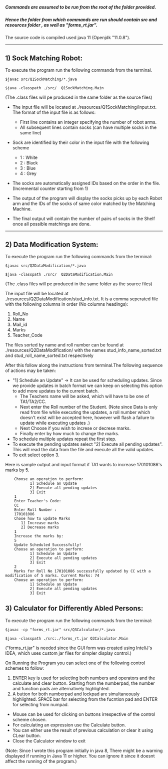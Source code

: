 ##### Commands are assumed to be run from the root of the folder provided.
##### Hence the folder from which commands are run should contain src and resources folder , as well as "forms_rt.jar".

The source code is compiled used java 11 (Openjdk  "11.0.8").
***
## **1) Sock Matching Robot:**

To execute the program run the following commands from the terminal.

`$javac src/Q1SockMatching/*.java`

`$java -classpath ./src/  Q1SockMatching.Main`

(The .class files will pe produced in the same folder as the source files)

- The input file will be located at ./resources/Q1SockMatching/input.txt. The format of the input file is as follows:
    - First line contains an integer specifying the number of robot arms.
    - All subsequent lines contain socks (can have multiple socks in the same line)
- Sock are identified by their color in the input file with the following scheme   
    - 1 : White
    - 2 : Black
    - 3 : Blue
    - 4 : Grey  
    
- The socks are automatically assigned IDs based on the order in the file. (Incremental counter starting from 1)
- The output of the program will display the socks picks up by each Robot arm and the IDs of the socks of same color matched by the Matching Machine.
- The final output will contain the number of pairs of socks in the Shelf once all possible matchings are done. 
****

## **2) Data Modification System:**

To execute the program run the following commands from the terminal:

`$javac src/Q2DataModification/*.java`

`$java -classpath ./src/  Q2DataModification.Main`

(The .class files will pe produced in the same folder as the source files)

The input file will be located at ./resources/Q2DataModification/stud_info.txt. It is a comma seperated file with the following columns in order (No columns headings):
1. Roll_No
1. Name
1. Mail_id
1. Marks
1. Teacher_Code

The files sorted by name and roll number can be found at ./resources/Q2DataModification/ with the names stud_info_name_sorted.txt and stud_roll_name_sorted.txt respectively

After this follow along the instructions from terminal.The following sequence of actions may be taken: 

-  "1] Schedule an Update" -> It can be used for scheduling updates. Since we provide updates in batch format we can keep on selecting this option to add more updates to the current batch.
    -   The Teachers name will be asked, which will have to be one of TA1/TA2/CC.
    -   Next enter the Roll number of the Student. (Note since Data is only read from file while executing the updates, a roll number which doesn't exist will be accepted here, however will flash a failure to update while executing updates .)
    -   Next Choose if you wish to increse or decrese marks.
    -   Finally enter by how much to change the marks.
- To schedule multiple updates repeat the first step.
- To execute the pending updates select "2] Execute all pending updates". This will read the data from the file and execute all the valid updates.
- To exit select option 3.


Here is sample output and input format if TA1 wants to increase 170101086's marks by  5.


        Choose an operation to perform: 
               1] Schedule an Update
               2] Execute all pending updates
               3] Exit
        1
        Enter Teacher's Code: 
        CC
        Enter Roll Number : 
        170101086
        Chose how to update Marks 
           1] Increase marks 
           2] Decrease marks 
        1
        Increase the marks by: 
        5
        Update Scheduled Successfully!
        Choose an operation to perform: 
               1] Schedule an Update
               2] Execute all pending updates
               3] Exit
        2
        Marks for Roll No 170101086 successfully updated by CC with a modification of 5 marks. Current Marks: 74
        Choose an operation to perform: 
               1] Schedule an Update
               2] Execute all pending updates
               3] Exit




## **3) Calculator for Differently Abled Persons:**
    
To execute the program run the following commands from the terminal:

`$javac -cp "forms_rt.jar" src/Q3Calculator/*.java`

`$java -classpath ./src:./forms_rt.jar Q3Calculator.Main`

("forms_rt.jar" is needed since the GUI form was created using InteliJ's IDEA, which uses custom jar files for simpler display control.)

On Running the Program you can select one of the following control schemes to follow:
1. ENTER key is used for selecting both numbers and operators and the calculate and clear button. Starting from the numberpad, the number and function pads are alternatively highlighted.
2. A button for both numberpad and lockpad are simultaneously highlighted. SPACE bar for selecting from the fucntion pad and ENTER for selecting from numpad.

- Mouse can be used for clicking on buttons irrespective of the control scheme chosen.
- For calculating an expression use the Calculate button.
- You can either use the result of previous calculation or clear it using CLear button.
- Close the Calculator window to exit

(Note: Since I wrote this program initially in java 8, There might be a warning displayed if running in Java 11 or higher. You can ignore it since it doesnt affect the running of the program.)
